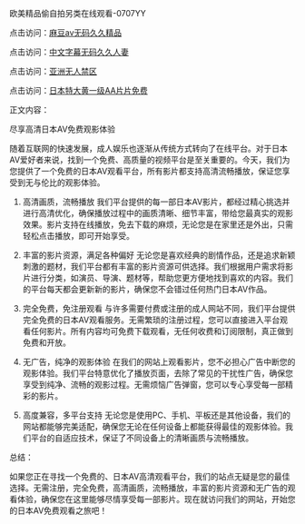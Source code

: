 欧美精品偷自拍另类在线观看-0707YY

点击访问：<a href="https://bered.pages.dev/">麻豆av无码久久精品</a>

点击访问：<a href="https://rtj-3zo.pages.dev/">中文字幕无码久久人妻</a>

点击访问：<a href="https://vassv.pages.dev/">亚洲无人禁区</a>

点击访问：<a href="https://gsd-agv.pages.dev/">日本特大黄一级AA片片免费</a>

正文内容：

尽享高清日本AV免费观影体验

随着互联网的快速发展，成人娱乐也逐渐从传统方式转向了在线平台。对于日本AV爱好者来说，找到一个免费、高质量的视频平台是至关重要的。今天，我们为您提供了一个免费的日本AV观看平台，所有影片都支持高清流畅播放，保证您享受到无与伦比的观影体验。

1. 高清画质，流畅播放
我们平台提供的每一部日本AV影片，都经过精心挑选并进行高清优化，确保播放过程中的画质清晰、细节丰富，带给您最真实的观影效果。影片支持在线播放，免去下载的麻烦，无论您是在家里还是外出，只需轻松点击播放，即可开始享受。

2. 丰富的影片资源，满足各种偏好
无论您是喜欢经典的剧情作品，还是追求新颖刺激的题材，我们平台都有丰富的影片资源可供选择。我们根据用户需求将影片进行分类，如演员、导演、题材等，帮助您更方便地找到喜欢的内容。我们的平台每天都会更新新的影片，确保您不会错过任何热门日本AV作品。

3. 完全免费，免注册观看
与许多需要付费或注册的成人网站不同，我们平台提供完全免费的日本AV观看服务。无需繁琐的注册过程，您可以直接进入平台观看任何影片。所有内容均可免费下载观看，无任何收费和订阅限制，真正做到免费和开放。

4. 无广告，纯净的观影体验
在我们的网站上观看影片，您不必担心广告中断您的观影体验。我们平台特意优化了播放页面，去除了常见的干扰性广告，确保您享受到纯净、流畅的观影过程。无需烦恼广告弹窗，您可以专心享受每一部精彩的影片。

5. 高度兼容，多平台支持
无论您是使用PC、手机、平板还是其他设备，我们的网站都能够完美适配，确保您无论在任何设备上都能获得最佳的观影体验。我们平台的自适应技术，保证了不同设备上的清晰画质与流畅播放。

总结：

如果您正在寻找一个免费的、日本AV高清观看平台，我们的站点无疑是您的最佳选择。无需注册，完全免费，高清画质，流畅播放，丰富的影片资源和无广告的观看体验，确保您在这里能够尽情享受每一部影片。现在就访问我们的网站，开始您的日本AV免费观看之旅吧！

<span style="display:none;">[Canonical link]( https://github.com/na20250707/na15 ）</span>
